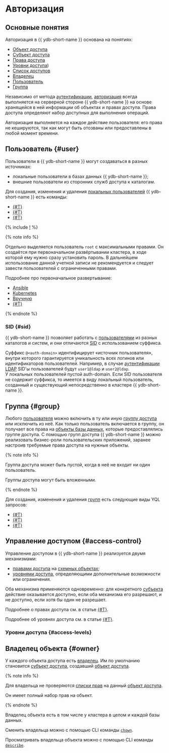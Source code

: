 # Авторизация

## Основные понятия

Авторизация в {{ ydb-short-name }} основана на понятиях:

* [Объект доступа](../concepts/glossary.md#access-object)
* [Субъект доступа](../concepts/glossary.md#access-subject)
* [Права доступа](../concepts/glossary.md#access-right)
* [Уровни доступа](../concepts/glossary.md#access-level))
* [Список доступов](../concepts/glossary.md#access-acl)
* [Владелец](../concepts/glossary.md#access-owner)
* [Пользователь](../concepts/glossary.md#access-user)
* [Группа](../concepts/glossary.md#access-group)

Независимо от метода [аутентификации](https://ru.wikipedia.org/wiki/Аутентификация), [авторизация](https://ru.wikipedia.org/wiki/Авторизация) всегда выполняется на серверной стороне {{ ydb-short-name }} на основе хранящейся в ней информации об объектах и правах доступа. Права доступа определяют набор доступных для выполнения операций.

Авторизация выполняется на каждое действие пользователя: его права не кешируются, так как могут быть отозваны или предоставлены в любой момент времени.

## Пользователь {#user}

Пользователи в {{ ydb-short-name }} могут создаваться в разных источниках:

- локальные пользователи в базах данных {{ ydb-short-name }};
- внешние пользователи из сторонних служб доступа к каталогам.

Для создания, изменения и удаления [локальных пользователей](../concepts/glossary.md#access-user) {{ ydb-short-name }} есть команды:

* [{#T}](../yql/reference/syntax/create-user.md)
* [{#T}](../yql/reference/syntax/alter-user.md)
* [{#T}](../yql/reference/syntax/drop-user.md)

{% include [!](../_includes/do-not-create-users-in-ldap.md) %}

{% note info %}

Отдельно выделяется пользователь `root` с максимальными правами. Он создаётся при первоначальном развёртывании кластера, в ходе которой ему нужно сразу установить пароль. В дальнейшем использование данной учетной записи не рекомендуется и следует завести пользователей с ограниченными правами.

Подробнее про первоначальное развертывание:

* [Ansible](../devops/deployment-options/ansible/initial-deployment.md)
* [Kubernetes](../devops/deployment-options/kubernetes/initial-deployment.md)
* [Вручную](../devops/deployment-options/manual/initial-deployment.md)
* [{#T}](./builtin-security.md)

{% endnote %}

### SID {#sid}

{{ ydb-short-name }} позволяет работать с [пользователями](../concepts/glossary.md#access-user) из разных каталогов и систем, и они отличаются [SID](../concepts/glossary.md#access-sid) с использованием суффикса.

Суффикс `@<auth-domain>` идентифицирует «источник пользователя», внутри которого гарантируется уникальность всех логинов или идентификаторов пользователей. Например, в случае [аутентификации LDAP](authentication.md#ldap-auth-provider) SID'ы пользователей будут `user1@ldap` и `user2@ldap`.<br/>
У локальных пользователей пустой auth-domain. Если SID пользователя не содержит суффикса, то имеется в виду локальный пользователь, созданный и существующий непосредственно в кластере {{ ydb-short-name }}.

## Группа {#group}

Любого [пользователя](../concepts/glossary.md#access-user) можно включить в ту или иную [группу доступа](../concepts/glossary.md#access-group) или исключить из неё. Как только пользователь включается в группу, он получает все права на [объекты базы данных](../concepts/glossary.md#access-object), которые предоставлялись группе доступа.
С помощью групп доступа {{ ydb-short-name }} можно реализовать бизнес-роли пользовательских приложений, заранее настроив требуемые права доступа на нужные объекты.

{% note info %}

Группа доступа может быть пустой, когда в неё не входит ни один пользователь.

Группы доступа могут быть вложенными.

{% endnote %}

Для создания, изменения и удаления [групп](../concepts/glossary.md#access-group) есть следующие виды YQL запросов:

* [{#T}](../yql/reference/syntax/create-group.md)
* [{#T}](../yql/reference/syntax/alter-group.md)
* [{#T}](../yql/reference/syntax/drop-group.md)

## Управление доступом {#access-control}

Управление доступом в {{ ydb-short-name }} реализуется двумя механизмами:

- [правами доступа](../../concepts/glossary.md#access-right) на [схемных объектах](../../concepts/glossary.md#scheme-object);
- [уровнями доступа](../../concepts/glossary.md#access-level), определяющими дополнительные возможности или ограничения.

Оба механизма применяются одновременно: для конкретного [субъекта](../../concepts/glossary.md#access-subject) действие оказывается доступно, если оба механизма его разрешают, и не доступно, если хотя бы один не разрешает.

Подробнее о правах доступа см. в статье [{#T}](./access-rights.md).

Подробнее об уровнях доступа см. в статье [{#T}](./access-levels.md).

### Уровни доступа {#access-levels}

## Владелец объекта {#owner}

У каждого объекта доступа есть [владелец](../concepts/glossary.md#access-owner). Им по умолчанию становится [субъект доступа](../concepts/glossary.md#access-subject), создавший [объект доступа](../concepts/glossary.md#access-object).

{% note info %}

Для владельца не проверяются [списки прав](../concepts/glossary.md#access-control-list) на данный [объект доступа](../concepts/glossary.md#access-object).

Он имеет полный набор прав на объект.

{% endnote %}

Владелец объекта есть в том числе у кластера в целом и каждой базы данных.

Сменить владельца можно с помощью CLI команды [`chown`](../reference/ydb-cli/commands/scheme-permissions.md#chown).

Просматривать владельца объекта можно с помощью CLI команды [`describe`](../reference/ydb-cli/commands/scheme-describe.md).
